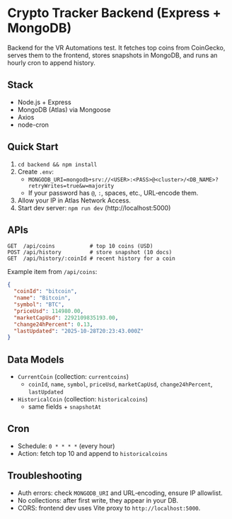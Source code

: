 # Crypto Tracker Backend (Express + MongoDB)

Backend for the VR Automations test. It fetches top coins from CoinGecko, serves them to the frontend, stores snapshots in MongoDB, and runs an hourly cron to append history.

## Stack
- Node.js + Express
- MongoDB (Atlas) via Mongoose
- Axios
- node-cron

## Quick Start
1. `cd backend && npm install`
2. Create `.env`:
   - `MONGODB_URI=mongodb+srv://<USER>:<PASS>@<cluster>/<DB_NAME>?retryWrites=true&w=majority`
   - If your password has `@`, `:`, spaces, etc., URL‑encode them.
3. Allow your IP in Atlas Network Access.
4. Start dev server: `npm run dev` (http://localhost:5000)

## APIs
```
GET  /api/coins           # top 10 coins (USD)
POST /api/history         # store snapshot (10 docs)
GET  /api/history/:coinId # recent history for a coin
```

Example item from `/api/coins`:
```json
{
  "coinId": "bitcoin",
  "name": "Bitcoin",
  "symbol": "BTC",
  "priceUsd": 114980.00,
  "marketCapUsd": 2292109835193.00,
  "change24hPercent": 0.13,
  "lastUpdated": "2025-10-28T20:23:43.000Z"
}
```

## Data Models
- `CurrentCoin` (collection: `currentcoins`)
  - `coinId`, `name`, `symbol`, `priceUsd`, `marketCapUsd`, `change24hPercent`, `lastUpdated`
- `HistoricalCoin` (collection: `historicalcoins`)
  - same fields + `snapshotAt`

## Cron
- Schedule: `0 * * * *` (every hour)
- Action: fetch top 10 and append to `historicalcoins`

## Troubleshooting
- Auth errors: check `MONGODB_URI` and URL‑encoding, ensure IP allowlist.
- No collections: after first write, they appear in your DB.
- CORS: frontend dev uses Vite proxy to `http://localhost:5000`.